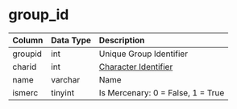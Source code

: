 # group\_id

| Column | Data Type | Description |
| :--- | :--- | :--- |
| groupid | int | Unique Group Identifier |
| charid | int | [Character Identifier](../characters/character_data.md) |
| name | varchar | Name |
| ismerc | tinyint | Is Mercenary: 0 = False, 1 = True |

